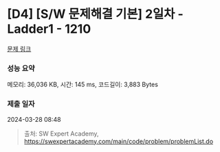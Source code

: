 # [D4] [S/W 문제해결 기본] 2일차 - Ladder1 - 1210 

[문제 링크](https://swexpertacademy.com/main/code/problem/problemDetail.do?contestProbId=AV14ABYKADACFAYh) 

### 성능 요약

메모리: 36,036 KB, 시간: 145 ms, 코드길이: 3,883 Bytes

### 제출 일자

2024-03-28 08:48



> 출처: SW Expert Academy, https://swexpertacademy.com/main/code/problem/problemList.do